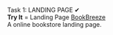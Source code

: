 Task 1: LANDING PAGE ✔<br>
**Try It** = Landing Page [BookBreeze](https://aadipalsingh.github.io/landingpage/) <br>
A online bookstore landing page.<br>
